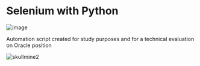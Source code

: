# Selenium with Python 

![image](https://user-images.githubusercontent.com/61331185/227620248-34a012fe-1a2e-46fe-a37d-8d1b429a10ae.png)

 Automation script created for study purposes and for a technical evaluation on Oracle position


![skullmine2](https://user-images.githubusercontent.com/61331185/175195030-0b6cce7a-0c16-4c51-8419-ad587d84c508.png)
